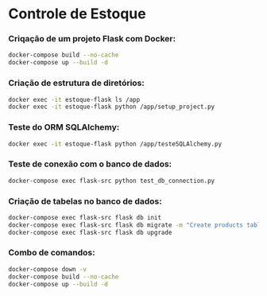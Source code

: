 # Controle de Estoque

### Criqação de um projeto Flask com Docker:

```sh
docker-compose build --no-cache
docker-compose up --build -d 
```

### Criação de estrutura de diretórios:

```sh
docker exec -it estoque-flask ls /app
docker exec -it estoque-flask python /app/setup_project.py
```

### Teste do ORM SQLAlchemy:

```sh
docker exec -it estoque-flask python /app/testeSQLAlchemy.py
```

### Teste de conexão com o banco de dados:

```sh
docker-compose exec flask-src python test_db_connection.py
```

### Criação de tabelas no banco de dados:

```sh
docker-compose exec flask-src flask db init
docker-compose exec flask-src flask db migrate -m "Create products table"
docker-compose exec flask-src flask db upgrade
```

### Combo de comandos:

```sh
docker-compose down -v 
docker-compose build --no-cache
docker-compose up --build -d 
``` 
